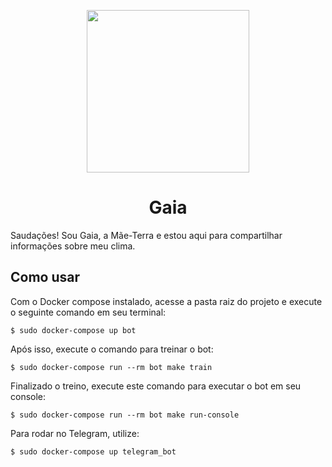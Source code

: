 <p align="center">
  <img src="https://i.imgur.com/sEkmmNN.png" width="260" height="">
</p>

<h1 align="center"> Gaia </h1>

Saudações! Sou Gaia, a Mãe-Terra e estou aqui para compartilhar informações sobre meu clima.

## Como usar
Com o Docker compose instalado, acesse a pasta raiz do projeto e execute o seguinte comando em seu terminal:

```$ sudo docker-compose up bot```

Após isso, execute o comando para treinar o bot:

```$ sudo docker-compose run --rm bot make train```

Finalizado o treino, execute este comando para executar o bot em seu console:

```$ sudo docker-compose run --rm bot make run-console```

Para rodar no Telegram, utilize:

```$ sudo docker-compose up telegram_bot```





